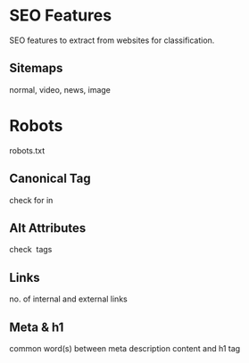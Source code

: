 # SEO Features

SEO features to extract from websites for classification.


## Sitemaps

normal, video, news, image

# Robots

robots.txt

## Canonical Tag

check for <link rel=“canonical” href=“https://example.com/sample-page/” /> in <head>

## Alt Attributes

check <img> tags

## Links

no. of internal and external links


## Meta & h1

common word(s) between meta description content and h1 tag



